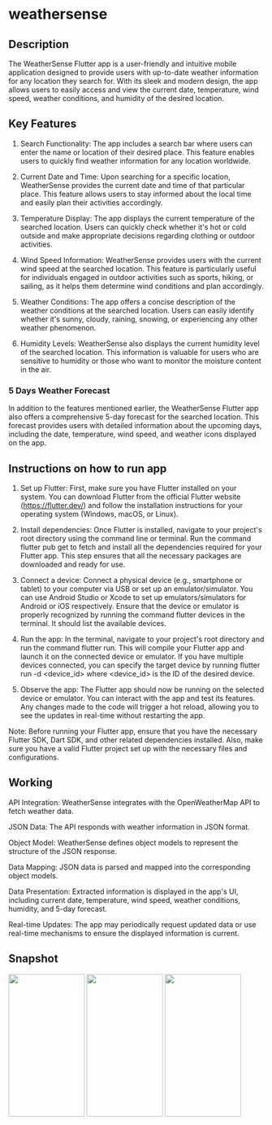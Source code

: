 # weathersense

## Description
The WeatherSense Flutter app is a user-friendly and intuitive mobile application designed to provide users with up-to-date weather information for any location they search for. With its sleek and modern design, the app allows users to easily access and view the current date, temperature, wind speed, weather conditions, and humidity of the desired location.

## Key Features
1. Search Functionality: The app includes a search bar where users can enter the name or location of their desired place. This feature enables users to quickly find weather information for any location worldwide.

2. Current Date and Time: Upon searching for a specific location, WeatherSense provides the current date and time of that particular place. This feature allows users to stay informed about the local time and easily plan their activities accordingly.

3. Temperature Display: The app displays the current temperature of the searched location. Users can quickly check whether it's hot or cold outside and make appropriate decisions regarding clothing or outdoor activities.

4. Wind Speed Information: WeatherSense provides users with the current wind speed at the searched location. This feature is particularly useful for individuals engaged in outdoor activities such as sports, hiking, or sailing, as it helps them determine wind conditions and plan accordingly.

5. Weather Conditions: The app offers a concise description of the weather conditions at the searched location. Users can easily identify whether it's sunny, cloudy, raining, snowing, or experiencing any other weather phenomenon.

6. Humidity Levels: WeatherSense also displays the current humidity level of the searched location. This information is valuable for users who are sensitive to humidity or those who want to monitor the moisture content in the air.

### 5 Days Weather Forecast
In addition to the features mentioned earlier, the WeatherSense Flutter app also offers a comprehensive 5-day forecast for the searched location. This forecast provides users with detailed information about the upcoming days, including the date, temperature, wind speed, and weather icons displayed on the app.

## Instructions on how to run app
1. Set up Flutter: First, make sure you have Flutter installed on your system. You can download Flutter from the official Flutter website (https://flutter.dev/) and follow the installation instructions for your operating system (Windows, macOS, or Linux).

2. Install dependencies: Once Flutter is installed, navigate to your project's root directory using the command line or terminal. Run the command flutter pub get to fetch and install all the dependencies required for your Flutter app. This step ensures that all the necessary packages are downloaded and ready for use.

3. Connect a device: Connect a physical device (e.g., smartphone or tablet) to your computer via USB or set up an emulator/simulator. You can use Android Studio or Xcode to set up emulators/simulators for Android or iOS respectively. Ensure that the device or emulator is properly recognized by running the command flutter devices in the terminal. It should list the available devices.

4. Run the app: In the terminal, navigate to your project's root directory and run the command flutter run. This will compile your Flutter app and launch it on the connected device or emulator. If you have multiple devices connected, you can specify the target device by running flutter run -d <device_id> where <device_id> is the ID of the desired device.

5. Observe the app: The Flutter app should now be running on the selected device or emulator. You can interact with the app and test its features. Any changes made to the code will trigger a hot reload, allowing you to see the updates in real-time without restarting the app.

Note: Before running your Flutter app, ensure that you have the necessary Flutter SDK, Dart SDK, and other related dependencies installed. Also, make sure you have a valid Flutter project set up with the necessary files and configurations.

## Working
API Integration: WeatherSense integrates with the OpenWeatherMap API to fetch weather data.

JSON Data: The API responds with weather information in JSON format.

Object Model: WeatherSense defines object models to represent the structure of the JSON response.

Data Mapping: JSON data is parsed and mapped into the corresponding object models.

Data Presentation: Extracted information is displayed in the app's UI, including current date, temperature, wind speed, weather conditions, humidity, and 5-day forecast.

Real-time Updates: The app may periodically request updated data or use real-time mechanisms to ensure the displayed information is current.

## Snapshot

  <img src="https://github.com/Vaibhav11234/weathersense/assets/80789512/d6a4ed0d-6ff4-40d5-abd2-04799b81367a" width="150" height="280">
   <img src="https://github.com/Vaibhav11234/weathersense/assets/80789512/952c633a-8008-43cb-ab80-9f35b87971eb" width="150" height="280">
     <img src="https://github.com/Vaibhav11234/weathersense/assets/80789512/255bc5fb-39cd-4737-83cd-9b9bcf0d4ece" width="150" height="280">




